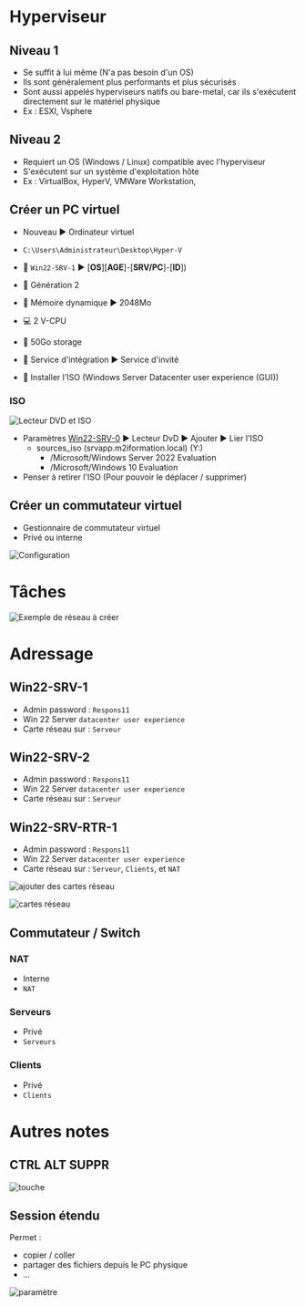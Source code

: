 # Hyperviseur
## Niveau 1
- Se suffit à lui même (N'a pas besoin d'un OS)
- Ils sont généralement plus performants et plus sécurisés 
- Sont aussi appelés hyperviseurs natifs ou bare-metal, car ils s'exécutent directement sur le matériel physique
- Ex : ESXI, Vsphere

## Niveau 2
- Requiert un OS (Windows / Linux) compatible avec l'hyperviseur
- S'exécutent sur un système d'exploitation hôte
- Ex : VirtualBox, HyperV, VMWare Workstation, 

## Créer un PC virtuel
- Nouveau ▶ Ordinateur virtuel

- `C:\Users\Administrateur\Desktop\Hyper-V`
- 📜 `Win22-SRV-1` ▶ [**OS**][**AGE**]-[**SRV/PC**]-[**ID**])
- 👴 Génération 2
- 🧠 Mémoire dynamique ▶ 2048Mo
- 💻 2 V-CPU
- 📂 50Go storage
- 💾 Service d'intégration ▶ Service d'invité
- 💽 Installer l'ISO (Windows Server Datacenter user experience (GUI))

### ISO
![Lecteur DVD et ISO](https://github.com/Altherneum/.github/blob/main/note/assets/chrome_TWnWBAwE7M.png?raw=true)
- Paramètres [Win22-SRV-0](#Win22-SRV-0) ▶ Lecteur DvD ▶ Ajouter ▶ Lier l'ISO
  - sources_iso (srvapp.m2iformation.local) (Y:\)
    - /Microsoft/Windows Server 2022 Evaluation
    - /Microsoft/Windows 10 Evaluation
- Penser à retirer l'ISO (Pour pouvoir le déplacer / supprimer)

## Créer un commutateur virtuel
- Gestionnaire de commutateur virtuel
- Privé ou interne

![Configuration](https://github.com/Altherneum/.github/blob/main/note/assets/chrome_ViSv9fGoJe.png?raw=true)

# Tâches
![Exemple de réseau à créer](https://github.com/Altherneum/.github/blob/main/note/assets/Teams_kWashgWdFC.png?raw=true)

# Adressage
## Win22-SRV-1
- Admin password : `Respons11`
- Win 22 Server `datacenter user experience`
- Carte réseau sur : `Serveur`

## Win22-SRV-2
- Admin password : `Respons11`
- Win 22 Server `datacenter user experience`
- Carte réseau sur : `Serveur`

## Win22-SRV-RTR-1
- Admin password : `Respons11`
- Win 22 Server `datacenter user experience`
- Carte réseau sur : `Serveur`, `Clients`, et `NAT`

![ajouter des cartes réseau](https://github.com/Altherneum/.github/blob/main/note/assets/chrome_QRr4HxxUCH.png?raw=true)

![cartes réseau](https://github.com/Altherneum/.github/blob/main/note/assets/chrome_6iWU7wUKqo.png?raw=true)

## Commutateur / Switch
### NAT
- Interne
- `NAT`

### Serveurs
- Privé
- `Serveurs`

### Clients
- Privé
- `Clients`

# Autres notes
## CTRL ALT SUPPR
![touche](https://github.com/Altherneum/.github/blob/main/note/assets/chrome_9hxQEdb0vA.png?raw=true)

## Session étendu
Permet :
- copier / coller
- partager des fichiers depuis le PC physique
- ...

![paramètre](https://github.com/Altherneum/.github/blob/main/note/assets/chrome_WhqhXRQbdJ.png?raw=true)